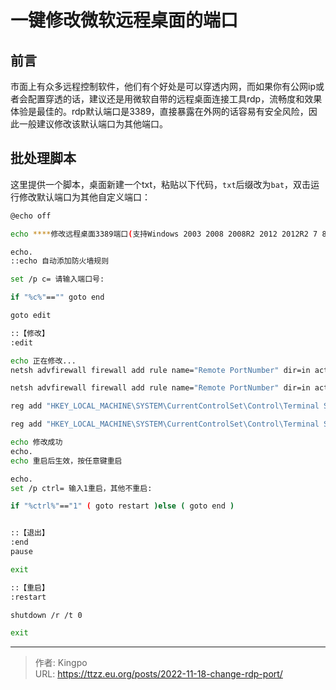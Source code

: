 # 一键修改微软远程桌面的端口


<!--more-->
## 前言

市面上有众多远程控制软件，他们有个好处是可以穿透内网，而如果你有公网ip或者会配置穿透的话，建议还是用微软自带的远程桌面连接工具rdp，流畅度和效果体验是最佳的。rdp默认端口是3389，直接暴露在外网的话容易有安全风险，因此一般建议修改该默认端口为其他端口。

## 批处理脚本
这里提供一个脚本，桌面新建一个txt，粘贴以下代码，`txt`后缀改为`bat`，双击运行修改默认端口为其他自定义端口：

```sh
@echo off 

echo ****修改远程桌面3389端口(支持Windows 2003 2008 2008R2 2012 2012R2 7 8 10 )****

echo.
::echo 自动添加防火墙规则

set /p c= 请输入端口号:

if "%c%"=="" goto end

goto edit

::【修改】
:edit 

echo 正在修改...
netsh advfirewall firewall add rule name="Remote PortNumber" dir=in action=allow protocol=TCP localport="%c%"

netsh advfirewall firewall add rule name="Remote PortNumber" dir=in action=allow protocol=TCP localport="%c%"

reg add "HKEY_LOCAL_MACHINE\SYSTEM\CurrentControlSet\Control\Terminal Server\Wds\rdpwd\Tds\tcp" /v "PortNumber" /t REG_DWORD /d "%c%" /f 

reg add "HKEY_LOCAL_MACHINE\SYSTEM\CurrentControlSet\Control\Terminal Server\WinStations\RDP-Tcp" /v "PortNumber" /t REG_DWORD /d "%c%" /f 

echo 修改成功
echo. 
echo 重启后生效，按任意键重启

echo. 
set /p ctrl= 输入1重启，其他不重启:

if "%ctrl%"=="1" ( goto restart )else ( goto end )


::【退出】
:end
pause

exit

::【重启】
:restart

shutdown /r /t 0

exit


```

---

> 作者: Kingpo  
> URL: https://ttzz.eu.org/posts/2022-11-18-change-rdp-port/  

